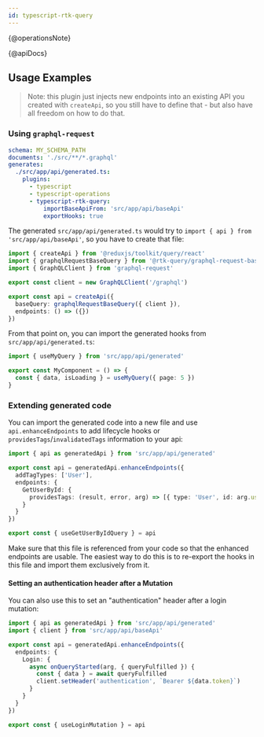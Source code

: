 ```yaml
---
id: typescript-rtk-query
---
```


{@operationsNote}

{@apiDocs}

## Usage Examples

> Note: this plugin just injects new endpoints into an existing API you created with `createApi`, so
> you still have to define that - but also have all freedom on how to do that.

### Using `graphql-request`

```yaml
schema: MY_SCHEMA_PATH
documents: './src/**/*.graphql'
generates:
  ./src/app/api/generated.ts:
    plugins:
      - typescript
      - typescript-operations
      - typescript-rtk-query:
          importBaseApiFrom: 'src/app/api/baseApi'
          exportHooks: true
```

The generated `src/app/api/generated.ts` would try to `import { api } from 'src/app/api/baseApi'`, so you have to create that file:

```ts title="src/app/api/baseApi.ts" highlight="7-10"
import { createApi } from '@reduxjs/toolkit/query/react'
import { graphqlRequestBaseQuery } from '@rtk-query/graphql-request-base-query'
import { GraphQLClient } from 'graphql-request'

export const client = new GraphQLClient('/graphql')

export const api = createApi({
  baseQuery: graphqlRequestBaseQuery({ client }),
  endpoints: () => ({})
})
```

From that point on, you can import the generated hooks from `src/app/api/generated.ts`:

```ts title="src/components/MyComponent.ts" highlight="4"
import { useMyQuery } from 'src/app/api/generated'

export const MyComponent = () => {
  const { data, isLoading } = useMyQuery({ page: 5 })
}
```

### Extending generated code

You can import the generated code into a new file and use `api.enhanceEndpoints` to add lifecycle hooks or `providesTags`/`invalidatedTags` information to your api:

```ts title="src/app/api/enhanced.ts"
import { api as generatedApi } from 'src/app/api/generated'

export const api = generatedApi.enhanceEndpoints({
  addTagTypes: ['User'],
  endpoints: {
    GetUserById: {
      providesTags: (result, error, arg) => [{ type: 'User', id: arg.userId }]
    }
  }
})

export const { useGetUserByIdQuery } = api
```

Make sure that this file is referenced from your code so that the enhanced endpoints are usable. The easiest way to do this is to re-export the hooks in this file and import them exclusively from it.

#### Setting an authentication header after a Mutation

You can also use this to set an "authentication" header after a login mutation:

```ts highlight="7-10"
import { api as generatedApi } from 'src/app/api/generated'
import { client } from 'src/app/api/baseApi'

export const api = generatedApi.enhanceEndpoints({
  endpoints: {
    Login: {
      async onQueryStarted(arg, { queryFulfilled }) {
        const { data } = await queryFulfilled
        client.setHeader('authentication', `Bearer ${data.token}`)
      }
    }
  }
})

export const { useLoginMutation } = api
```
